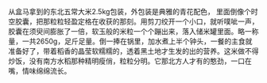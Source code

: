 从盒马拿到的东北五常大米2.5kg包装，外包装是典雅的青花配色， 里面倒像个时空胶囊，把那粒粒轻盈定格在收获的那刻。用剪刀绞开一个小口，就听噗呲一声，胶囊在须臾间膨胀了一倍，软玉般的米粒一个个蹦出来，落入储米罐里面。略一称量，一共2650g，足斤足量。倒一捧在锅里，加水煮上半个钟头，一餐的主食就准备好了，带着稻香的晶莹软糯糯的，透着黑土地才生发的出的营养。这米做不得炒饭，没有南方水稻那种精明瘦俏，粒粒分明。它那北方人才有的憨劲，一口在嘴，情味绵绵流长。
